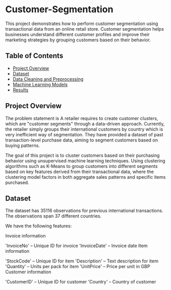 # Customer-Segmentation
This project demonstrates how to perform customer segmentation using transactional data from an online retail store. Customer segmentation helps businesses understand different customer profiles and improve their marketing strategies by grouping customers based on their behavior.

## Table of Contents
- [Project Overview](#Project-Overview)
- [Dataset](#Dataset)
- [Data Cleaning and Preprocessing](#Data-Cleaning-and-Preprocessing)
- [Machine Learning Models](#machine-learning-models)
- [Results](#results)


## Project Overview
The problem statement is
A retailer requires to create customer clusters, which are "customer segments" through a data-driven approach. Currently, the retailer simply groups their international customers by country which is very inefficient way of segmentation. They have provided a dataset of past transaction-level purchase data, aiming to segment customers based on buying patterns.

The goal of this project is to cluster customers based on their purchasing behavior using unsupervised machine learning techniques. Using clustering algorithms such as K-Means to group customers into different segments based on key features derived from their transactional data, where the clustering model factors in both aggregate sales patterns and specific items purchased.


## Dataset
The dataset has 35116 observations for previous international transactions.
The observations span 37 different countries.

We have the following features:

Invoice information

'InvoiceNo' – Unique ID for invoice
'InvoiceDate' – Invoice date
Item information

'StockCode' – Unique ID for item
'Description' – Text description for item
'Quantity' – Units per pack for item
'UnitPrice' – Price per unit in GBP
Customer information

'CustomerID' – Unique ID for customer
'Country' – Country of customer
